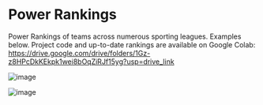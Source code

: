 # Power Rankings

Power Rankings of teams across numerous sporting leagues. Examples below. Project code and up-to-date rankings are available on Google Colab: https://drive.google.com/drive/folders/1Gz-z8HPcDkKEkpk1wei8bOqZiRJf15yg?usp=drive_link

![image](https://github.com/shughes1000/power-rankings/assets/97262131/d452cef1-9609-4ee1-9ae8-a1540eb0c43e)

![image](https://github.com/shughes1000/power-rankings/assets/97262131/b235a568-f6e2-48db-b428-85a607e36ee0)
